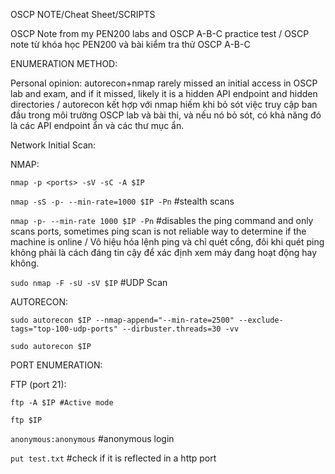 OSCP NOTE/Cheat Sheet/SCRIPTS

OSCP Note from my PEN200 labs and OSCP A-B-C practice test / OSCP note từ khóa học PEN200 và bài kiểm tra thử OSCP A-B-C

ENUMERATION METHOD:

Personal opinion: autorecon+nmap rarely missed an initial access in OSCP lab and exam, and if it missed, likely it is a hidden API endpoint and hidden directories /  autorecon kết hợp với nmap hiếm khi bỏ sót việc truy cập ban đầu trong môi trường OSCP lab và bài thi, và nếu nó bỏ sót, có khả năng đó là các API endpoint ẩn và các thư mục ẩn.

Network Initial Scan:

NMAP:

```nmap -p <ports> -sV -sC -A $IP```

```nmap -sS -p- --min-rate=1000 $IP -Pn``` #stealth scans

```nmap -p- --min-rate 1000 $IP -Pn```
#disables the ping command and only scans ports, sometimes ping scan is not reliable way to determine if the machine is online / Vô hiệu hóa lệnh ping và chỉ quét cổng, đôi khi quét ping không phải là cách đáng tin cậy để xác định xem máy đang hoạt động hay không.

``sudo nmap -F -sU -sV $IP`` #UDP Scan

AUTORECON:

```sudo autorecon $IP --nmap-append="--min-rate=2500" --exclude-tags="top-100-udp-ports" --dirbuster.threads=30 -vv```

```sudo autorecon $IP```

PORT ENUMERATION:

FTP (port 21):

```ftp -A $IP #Active mode```

```ftp $IP```

```anonymous:anonymous``` #anonymous login

```put test.txt``` #check if it is reflected in a http port






